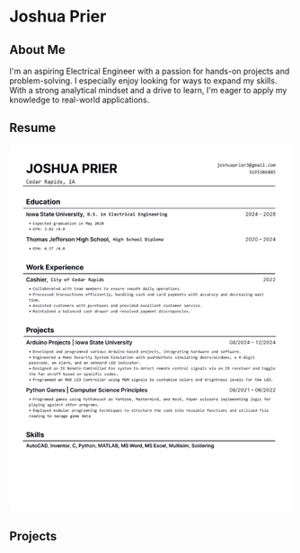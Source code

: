 # Joshua Prier

## About Me
I'm an aspiring Electrical Engineer with a passion for hands-on projects and problem-solving. I especially enjoy looking for ways to expand my skills. With a strong analytical mindset and a drive to learn, I'm eager to apply my knowledge to real-world applications.

## Resume

![resume](https://raw.githubusercontent.com/Japrier/Portfolio/main/Resume-1.png)

## Projects
